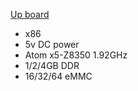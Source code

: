 [Up board](https://up-board.org/up/specifications/)

 - x86
 - 5v DC power
 - Atom x5-Z8350 1.92GHz
 - 1/2/4GB DDR
 - 16/32/64 eMMC
